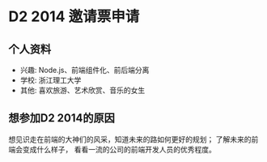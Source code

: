 # D2 2014 邀请票申请

## 个人资料

- 兴趣: Node.js、前端组件化、前后端分离
- 学校: 浙江理工大学
- 其他: 喜欢旅游、艺术欣赏、音乐的女生

## 想参加D2 2014的原因

想见识走在前端的大神们的风采，知道未来的路如何更好的规划；
了解未来的前端会变成什么样子，
看看一流的公司的前端开发人员的优秀程度。
